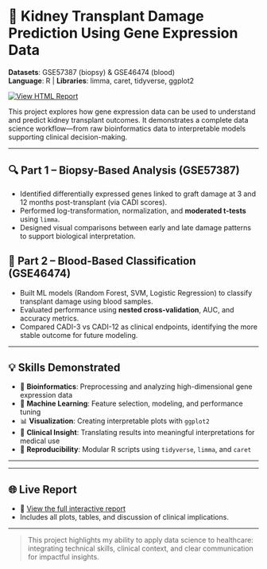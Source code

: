 # 🧬 Kidney Transplant Damage Prediction Using Gene Expression Data  
**Datasets**: GSE57387 (biopsy) & GSE46474 (blood)  
**Language**: R | **Libraries**: limma, caret, tidyverse, ggplot2

[![View HTML Report](https://img.shields.io/badge/📄%20View%20Report-Click%20Here-brightgreen?style=flat-square)](https://maiminhhh.github.io/maiminhhh/data3888-1/)

This project explores how gene expression data can be used to understand and predict kidney transplant outcomes. It demonstrates a complete data science workflow—from raw bioinformatics data to interpretable models supporting clinical decision-making.

---

## 🔍 Part 1 – Biopsy-Based Analysis (GSE57387)
- Identified differentially expressed genes linked to graft damage at 3 and 12 months post-transplant (via CADI scores).
- Performed log-transformation, normalization, and **moderated t-tests** using `limma`.
- Designed visual comparisons between early and late damage patterns to support biological interpretation.

## 🧪 Part 2 – Blood-Based Classification (GSE46474)
- Built ML models (Random Forest, SVM, Logistic Regression) to classify transplant damage using blood samples.
- Evaluated performance using **nested cross-validation**, AUC, and accuracy metrics.
- Compared CADI-3 vs CADI-12 as clinical endpoints, identifying the more stable outcome for future modeling.

---

## 💡 Skills Demonstrated

- 🧬 **Bioinformatics**: Preprocessing and analyzing high-dimensional gene expression data  
- 🧠 **Machine Learning**: Feature selection, modeling, and performance tuning  
- 📊 **Visualization**: Creating interpretable plots with `ggplot2`  
- 🧪 **Clinical Insight**: Translating results into meaningful interpretations for medical use  
- 🔁 **Reproducibility**: Modular R scripts using `tidyverse`, `limma`, and `caret`

---


---

## 🌐 Live Report

- 📄 [View the full interactive report](https://maiminhhh.github.io/maiminhhh/data3888-1/)
- Includes all plots, tables, and discussion of clinical implications.

---

> This project highlights my ability to apply data science to healthcare: integrating technical skills, clinical context, and clear communication for impactful insights.

